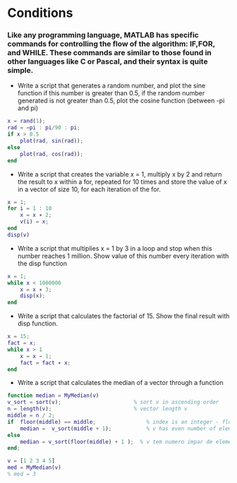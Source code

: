 # Conditions 

### Like any programming language, MATLAB has specific commands for controlling the flow of the algorithm: IF,FOR, and WHILE. These commands are similar to those found in other languages like C or Pascal, and their syntax is quite simple.

- Write a script that generates a random number, and plot the sine function if this number is greater than 0.5, if the random number generated is not greater than 0.5, plot the cosine function (between -pi and pi)
```matlab
x = rand(1);
rad = −pi : pi/90 : pi;
if x > 0.5
    plot(rad, sin(rad));
else
    plot(rad, cos(rad));
end
```
- Write a script that creates the variable x = 1, multiply x by 2 and return the result to x within a for, repeated for 10 times and store the value of x in a vector of size 10, for each iteration of the for.
```matlab
x = 1;
for i = 1 : 10
    x = x ∗ 2;
    v(i) = x;
end
disp(v)
```

- Write a script that multiplies x = 1 by 3 in a loop and stop when this number reaches 1 million. Show value of this number every iteration with the disp function
```matlab
x = 1;
while x < 1000000
    x = x ∗ 3;
    disp(x);
end
```

- Write a script that calculates the factorial of 15. Show the final result with disp function.
```matlab
x = 15;
fact = x;
while x > 1
    x = x − 1;
    fact = fact ∗ x;
end
```

- Write a script that calculates the median of a vector through a function
```matlab
function median = MyMedian(v)
v_sort = sort(v);                       % sort v in ascending order
n = length(v);                          % vector length v
middle = n / 2; 
if  floor(middle) == middle;                % index is an integer - floor(x)  returns the largest integer contained in x
    median =  v_sort(middle + 1);           % v has even number of elements
else 
    median = v_sort(floor(middle) + 1 );  % v tem numero impar de elementos 
end; 
```
```matlab
v = [1 2 3 4 5]
med = MyMedian(v)
% med = 3
```

